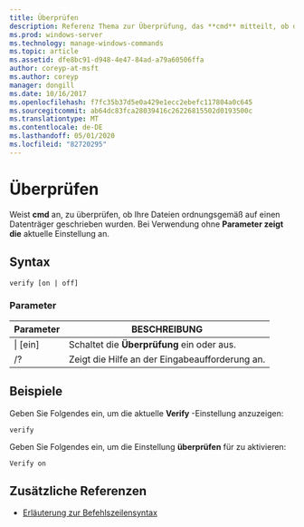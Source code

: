 ```yaml
---
title: Überprüfen
description: Referenz Thema zur Überprüfung, das **cmd** mitteilt, ob die Dateien ordnungsgemäß auf einen Datenträger geschrieben werden.
ms.prod: windows-server
ms.technology: manage-windows-commands
ms.topic: article
ms.assetid: dfe8bc91-d948-4e47-84ad-a79a60506ffa
author: coreyp-at-msft
ms.author: coreyp
manager: dongill
ms.date: 10/16/2017
ms.openlocfilehash: f7fc35b37d5e0a429e1ecc2ebefc117804a0c645
ms.sourcegitcommit: ab64dc83fca28039416c26226815502d0193500c
ms.translationtype: MT
ms.contentlocale: de-DE
ms.lasthandoff: 05/01/2020
ms.locfileid: "82720295"
---
```

# <a name="verify"></a>Überprüfen



Weist **cmd** an, zu überprüfen, ob Ihre Dateien ordnungsgemäß auf einen Datenträger geschrieben wurden. Bei Verwendung ohne **Parameter zeigt die** aktuelle Einstellung an.



## <a name="syntax"></a>Syntax

```
verify [on | off]
```

### <a name="parameters"></a>Parameter

|Parameter|BESCHREIBUNG|
|---------|-----------|
|\| [ein]|Schaltet die **Überprüfung** ein oder aus.|
|/?|Zeigt die Hilfe an der Eingabeaufforderung an.|

## <a name="examples"></a>Beispiele

Geben Sie Folgendes ein, um die aktuelle **Verify** -Einstellung anzuzeigen:
```
verify
```
Geben Sie Folgendes ein, um die Einstellung **überprüfen** für zu aktivieren:
```
Verify on
```

## <a name="additional-references"></a>Zusätzliche Referenzen

- [Erläuterung zur Befehlszeilensyntax](command-line-syntax-key.md)